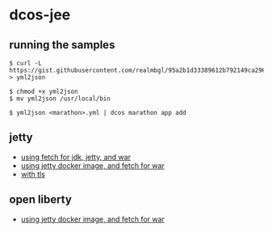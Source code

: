 # dcos-jee

## running the samples

```
$ curl -L https://gist.githubusercontent.com/realmbgl/95a2b1d33389612b792149ca296fd6bc/raw/6920c4ce9ccd1ad657a701b5c921a26755cbbaa2/yml2json > yml2json
```

```
$ chmod +x yml2json
$ mv yml2json /usr/local/bin
```

```
$ yml2json <marathon>.yml | dcos marathon app add
```

## jetty

* [using fetch for jdk, jetty, and war](jetty/jetty-f.yml)
* [using jetty docker image, and fetch for war](jetty/jetty-if.yml)
* [with tls](jetty/jetty-if-tls.yml)


## open liberty

* [using jetty docker image, and fetch for war](liberty/liberty-if.yml)

